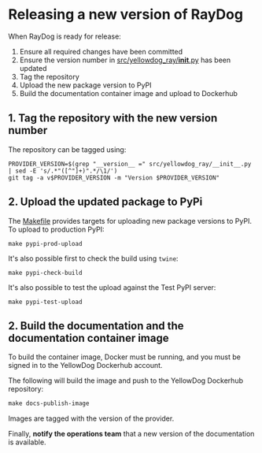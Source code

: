 # Releasing a new version of RayDog

When RayDog is ready for release:

1. Ensure all required changes have been committed
2. Ensure the version number in [src/yellowdog_ray/__init__.py](src/yellowdog_ray/__init__.py) has been updated
3. Tag the repository
4. Upload the new package version to PyPI
5. Build the documentation container image and upload to Dockerhub


## 1. Tag the repository with the new version number

The repository can be tagged using:

```commandline
PROVIDER_VERSION=$(grep "__version__ =" src/yellowdog_ray/__init__.py | sed -E 's/.*"([^"]+)".*/\1/')
git tag -a v$PROVIDER_VERSION -m "Version $PROVIDER_VERSION"
```

## 2. Upload the updated package to PyPi

The [Makefile](Makefile) provides targets for uploading new package versions to PyPI. To upload to production PyPI:

```commandline
make pypi-prod-upload
```

It's also possible first to check the build using `twine`:

```commandline
make pypi-check-build
```

It's also possible to test the upload against the Test PyPI server:

```commandline
make pypi-test-upload
```

## 2. Build the documentation and the documentation container image

To build the container image, Docker must be running, and you must be signed in to the YellowDog Dockerhub account.

The following will build the image and push to the YellowDog Dockerhub repository:

```html
make docs-publish-image
```

Images are tagged with the version of the provider.

Finally, **notify the operations team** that a new version of the documentation is available.
